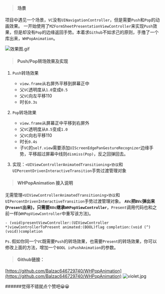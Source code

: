 >#### 场景

项目中遇见一个场景，`VC`没有`UINavigationController`，但是需要`Push`和`Pop`的动画效果。
一开始使用了`MZFormSheetPresentationViewController`来实现`Push`效果，但是却没有`Pop`的边缘返回手势。本着求`Github`不如求己的原则，手撸了一个库出来，`WHPopAnimation`。

![效果图.gif](http://upload-images.jianshu.io/upload_images/2963444-0df6c736279d9124.gif?imageMogr2/auto-orient/strip)


>#### Push/Pop转场效果及实现

1. `Push`转场效果
    - `view.frame`从右屏外平移到屏幕正中
    - 父`VC`透明度从`1.0`变成`0.5`
    - 父`VC`向左平移110
    - 时长`0.3s`
 
2. `Pop`转场效果
    - `view.frame`从屏幕正中平移到右屏外
    - 父`VC`透明度从`0.5`变成`1.0`
    - 父`VC`向右平移110
    - 时长`0.4s`
    - 子`VC`的`self.view`需要添加`UIScreenEdgePanGestureRecognizer`边缘手势，平移超过屏幕中线则`dismiss(Pop)`，反之回弹回去。
3. 实现：`<UIViewControllerAnimatedTransitioning>协议`和`UIPercentDrivenInteractiveTransition`手势过渡管理对象

>#### WHPopAnimation 接入说明

无需管理`<UIViewControllerAnimatedTransitioning>协议`和`UIPercentDrivenInteractiveTransition`手势过渡管理对象。
**`AVc`**把`BVc`弹出来(`Present`出来)，只需要**`AVc`**继承**`WHPopViewController`**，`Present`调用代码也和之前一样(`WHPopViewController`中重写该方法)。
```
- (void)presentViewController:(UIViewController *)viewControllerToPresent animated:(BOOL)flag completion:(void (^)(void))completion 
```
`Ps.`假如你同一个`VC`既需要`Push`的转场效果，也需要`Present`的转场效果，你可以修改上面的方法，增加一个`BOOL isPushAnimation`的参数。

>#### Github链接：

[https://github.com/Balzac646729740/WHPopAnimation](https://github.com/Balzac646729740/WHPopAnimation)
![violet.jpg](http://upload-images.jianshu.io/upload_images/2963444-bdc764177ab77e6f.jpg?imageMogr2/auto-orient/strip%7CimageView2/2/w/320)

######觉得不错就点个赞吧😀😀
